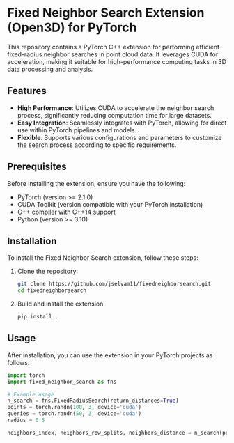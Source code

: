 # Fixed Neighbor Search Extension (Open3D) for PyTorch

This repository contains a PyTorch C++ extension for performing efficient fixed-radius neighbor searches in point cloud data. It leverages CUDA for acceleration, making it suitable for high-performance computing tasks in 3D data processing and analysis.

## Features

- **High Performance**: Utilizes CUDA to accelerate the neighbor search process, significantly reducing computation time for large datasets.
- **Easy Integration**: Seamlessly integrates with PyTorch, allowing for direct use within PyTorch pipelines and models.
- **Flexible**: Supports various configurations and parameters to customize the search process according to specific requirements.

## Prerequisites

Before installing the extension, ensure you have the following:

- PyTorch (version >= 2.1.0)
- CUDA Toolkit (version compatible with your PyTorch installation)
- C++ compiler with C++14 support
- Python (version >= 3.10)

## Installation

To install the Fixed Neighbor Search extension, follow these steps:

1. Clone the repository:
   ```bash
   git clone https://github.com/jselvam11/fixedneighborsearch.git
   cd fixedneighborsearch
2. Build and install the extension
   ```bash
   pip install .

## Usage
After installation, you can use the extension in your PyTorch projects as follows:

```python
import torch
import fixed_neighbor_search as fns

# Example usage
n_search = fns.FixedRadiusSearch(return_distances=True)
points = torch.randn(100, 3, device='cuda')
queries = torch.randn(50, 3, device='cuda')
radius = 0.5

neighbors_index, neighbors_row_splits, neighbors_distance = n_search(points, queries, radius)
